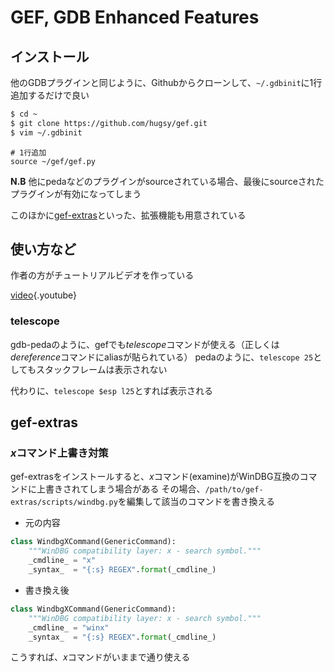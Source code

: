 <!-- TITLE: Gef -->
<!-- SUBTITLE: A quick summary of Gef -->

# GEF, GDB Enhanced Features

## インストール

他のGDBプラグインと同じように、Githubからクローンして、`~/.gdbinit`に1行追加するだけで良い

```sh
$ cd ~
$ git clone https://github.com/hugsy/gef.git
$ vim ~/.gdbinit
```

```vim
# 1行追加
source ~/gef/gef.py
```

**N.B** 他にpedaなどのプラグインがsourceされている場合、最後にsourceされたプラグインが有効になってしまう

このほかに[gef-extras](https://github.com/hugsy/gef-extras)といった、拡張機能も用意されている

## 使い方など

作者の方がチュートリアルビデオを作っている

[video](https://youtu.be/KWG7prhH-ks){.youtube}

### telescope 

gdb-pedaのように、gefでも*telescope*コマンドが使える（正しくは*dereference*コマンドにaliasが貼られている）
pedaのように、`telescope 25`としてもスタックフレームは表示されない

代わりに、`telescope $esp l25`とすれば表示される


## gef-extras

### *x*コマンド上書き対策

gef-extrasをインストールすると、*x*コマンド(examine)がWinDBG互換のコマンドに上書きされてしまう場合がある
その場合、`/path/to/gef-extras/scripts/windbg.py`を編集して該当のコマンドを書き換える

- 元の内容
```python
class WindbgXCommand(GenericCommand):
    """WinDBG compatibility layer: x - search symbol."""
    _cmdline_ = "x"
    _syntax_  = "{:s} REGEX".format(_cmdline_)
```

- 書き換え後
```python
class WindbgXCommand(GenericCommand):
    """WinDBG compatibility layer: x - search symbol."""
    _cmdline_ = "winx"
    _syntax_  = "{:s} REGEX".format(_cmdline_)
```

こうすれば、*x*コマンドがいままで通り使える

